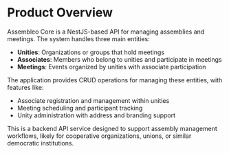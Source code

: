 # Product Overview

Assembleo Core is a NestJS-based API for managing assemblies and meetings. The system handles three main entities:

- **Unities**: Organizations or groups that hold meetings
- **Associates**: Members who belong to unities and participate in meetings  
- **Meetings**: Events organized by unities with associate participation

The application provides CRUD operations for managing these entities, with features like:
- Associate registration and management within unities
- Meeting scheduling and participant tracking
- Unity administration with address and branding support

This is a backend API service designed to support assembly management workflows, likely for cooperative organizations, unions, or similar democratic institutions.